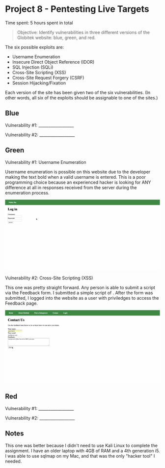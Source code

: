 # Project 8 - Pentesting Live Targets

Time spent: 5 hours spent in total

> Objective: Identify vulnerabilities in three different versions of the Globitek website: blue, green, and red.

The six possible exploits are:
* Username Enumeration
* Insecure Direct Object Reference (IDOR)
* SQL Injection (SQLi)
* Cross-Site Scripting (XSS)
* Cross-Site Request Forgery (CSRF)
* Session Hijacking/Fixation

Each version of the site has been given two of the six vulnerabilities. (In other words, all six of the exploits should be assignable to one of the sites.)

## Blue

Vulnerability #1: __________________

Vulnerability #2: __________________


## Green

Vulnerability #1: Username Enumeration

Username enumeration is possible on this website due to the developer making the text bold when a valid username is entered. This is a poor programming choice because an experienced hacker is looking for ANY difference at all in responses received from the server during the enumeration process.  

![](./screenshots/userenum.gif)

Vulnerability #2: Cross-Site Scripting (XSS)

This one was pretty straight forward. Any person is able to submit a script via the Feedback form. I submitted a simple script of <script>alert('j5inc found the XSS!');</script>. After the form was submitted, I logged into the website as a user with priviledges to access the Feedback page.

![](./screenshots/storedXSS.gif)


## Red

Vulnerability #1: __________________

Vulnerability #2: __________________


## Notes

This one was better because I didn't need to use Kali Linux to complete the assignment. I have an older laptop with 4GB of RAM and a 4th generation i5. I was able to use sqlmap on my Mac, and that was the only "hacker tool" I needed.
